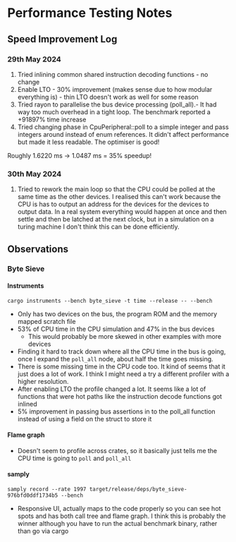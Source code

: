 # Performance Testing Notes

## Speed Improvement Log

### 29th May 2024

1. Tried inlining common shared instruction decoding functions - no change
2. Enable LTO - 30% improvement (makes sense due to how modular everything is) - thin LTO doesn't work as well for some reason
3. Tried rayon to parallelise the bus device processing (poll_all).- It had way too much overhead in a tight loop. The benchmark reported a +91897% time increase
4. Tried changing phase in CpuPeripheral::poll to a simple integer and pass integers around instead of enum references. It didn't affect performance but made it less readable. The optimiser is good!

Roughly 1.6220 ms -> 1.0487 ms = 35% speedup!

### 30th May 2024

1. Tried to rework the main loop so that the CPU could be polled at the same time as the other devices. I realised this can't work because the CPU is has to output an address for the devices for the devices to output data. In a real system everything would happen at once and then settle and then be latched at the next clock, but in a simulation on a turing machine I don't think this can be done efficiently.

## Observations

### Byte Sieve

#### Instruments

```
cargo instruments --bench byte_sieve -t time --release -- --bench
```

- Only has two devices on the bus, the program ROM and the memory mapped scratch file
- 53% of CPU time in the CPU simulation and 47% in the bus devices
  - This would probably be more skewed in other examples with more devices
- Finding it hard to track down where all the CPU time in the bus is going, once I expand the `poll_all` node, about half the time goes missing.
- There is some missing time in the CPU code too. It kind of seems that it just does a lot of work. I think I might need a try a different profiler with a higher resolution.
- After enabling LTO the profile changed a lot. It seems like a lot of functions that were hot paths like the instruction decode functions got inlined
- 5% improvement in passing bus assertions in to the poll_all function instead of using a field on the struct to store it

#### Flame graph

- Doesn't seem to profile across crates, so it basically just tells me the CPU time is going to `poll` and `poll_all`

#### samply

```
samply record --rate 1997 target/release/deps/byte_sieve-976bfd0ddf1734b5 --bench
```

- Responsive UI, actually maps to the code properly so you can see hot spots and has both call tree and flame graph. I think this is probably the winner although you have to run the actual benchmark binary, rather than go via cargo
